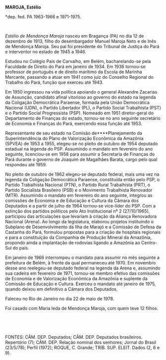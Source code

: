 **MAROJA, Estélio**

\*dep. fed. PA 1963-1966 e 1971-1975.

 

*Estélio de Mendonça Maroja* nasceu em Bragança (PA) no dia 12 de
dezembro de 1913, filho do desembargador Manuel Maroja Neto e de Inês de
Mendonça Maroja. Seu pai foi presidente do Tribunal de Justiça do Pará e
interventor no estado de 1945 a 1946.

Estudou no Colégio Pais de Carvalho, em Belém, bacharelando-se pela
Faculdade de Direito do Pará em janeiro de 1934. Em 1936 tornou-se
professor de português e de direito marítimo da Escola de Marinha
Mercante, passando a atuar em 1941 como juiz do Conselho Regional do
Trabalho do Pará, função que exerceu até 1943.

Em 1950 ingressou na vida política apoiando o general Alexandre Zacarias
de Assunção, candidato afinal vitorioso ao governo do estado na legenda
da Coligação Democrática Paraense, formada pela União Democrática
Nacional (UDN), o Partido Libertador (PL), o Partido Social Trabalhista
(PST) e o Partido Social Progressista (PSP). Nomeado em 1951
diretor-geral do Departamento de Finanças do estado, tornou-se no ano
seguinte secretário de Economia e Finanças do Pará, exercendo essa
função até 1953.

Representante de seu estado na Comisão de****Planejamento da
Superintendência do Plano de Valorização Econômica da Amazônia (SPVEA)
de 1953 a 1955, elegeu-se no pleito de outubro de 1954 deputado estadual
na legenda do PSP. Assumindo o mandato em fevereiro do ano seguinte,
licenciou-se em 1958 para assumir a Secretaria de Finanças do Pará
durante o governo de Joaquim de Magalhães Barata, cargo pelo qual
respondeu até 1959.

No pleito de outubro de 1962 elegeu-se deputado federal, mais uma vez na
legenda da Coligação Democrática Paraense, constituída então pelo PSP, o
Partido Trabalhista Nacional (PTN), o Partido Rural Trabalhista (PRT), o
Partido Socialista Brasileiro (PSB) e o Movimento Trabalhista Renovador
(MTR). Assumindo o mandato em fevereiro do ano seguinte, integrou as
comissões de Economia e de Educação e Cultura da Câmara dos Deputados e
a partir de julho de 1964 tornou-se vice-líder do PSP. Com a extinção
dos partidos políticos pelo Ato Institucional nº 2 (27/10/1965),
participou das articulações que levariam à criação da Aliança Renovadora
Nacional (Arena). Ao longo da legislatura, elaborou projetos instituindo
o Subplano de Desenvolvimento da Ilha de Marajó e a Comissão de Defesa
da Castanha do Pará, formulou propostas para a criação de hospitais
regionais e para a constituição da Companhia de Produção Mineral da
Amazônia, propondo ainda a implantação de rodovias ligando a Amazônia ao
Centro-Sul do país.

Em janeiro de 1966 interrompeu o mandato para assumir no mês seguinte a
prefeitura de Belém, à frente da qual permaneceu até 1970. Em novembro
desse ano reelegeu-se deputado federal na legenda da Arena e, assumindo
sua cadeira em fevereiro de 1971, tornou-se membro efetivo das comissões
de Economia e de Valorização Econômica da Amazônia e suplente da
Comissão de Educação e Cultura. Exerceu o mandato até janeiro de 1975,
quando deixou em definitivo a Câmara dos Deputados.

Faleceu no Rio de Janeiro no dia 22 de maio de 1978.

Foi casado com Maria Ieda de Mendonça Maroja, com quem teve 12 filhos.

 

 

FONTES: CÂM. DEP. Deputados; CÂM. DEP. Deputados brasileiros. Repertório
(7); CÂM. DEP. Relação nominal dos senhores; Jornal do Brasil (23/5/78);
Perfil (1972); ROQUE, C. Grande; TRIB. SUP. ELEIT. Dados (2, 6 e 9).

 
